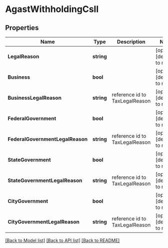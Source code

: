 # AgastWithholdingCsll

## Properties
Name | Type | Description | Notes
------------ | ------------- | ------------- | -------------
**LegalReason** | **string** |  | [optional] [default to null]
**Business** | **bool** |  | [optional] [default to null]
**BusinessLegalReason** | **string** | reference id to TaxLegalReason | [optional] [default to null]
**FederalGovernment** | **bool** |  | [optional] [default to null]
**FederalGovernmentLegalReason** | **string** | reference id to TaxLegalReason | [optional] [default to null]
**StateGovernment** | **bool** |  | [optional] [default to null]
**StateGovernmentLegalReason** | **string** | reference id to TaxLegalReason | [optional] [default to null]
**CityGovernment** | **bool** |  | [optional] [default to null]
**CityGovernmentLegalReason** | **string** | reference id to TaxLegalReason | [optional] [default to null]

[[Back to Model list]](../README.md#documentation-for-models) [[Back to API list]](../README.md#documentation-for-api-endpoints) [[Back to README]](../README.md)


